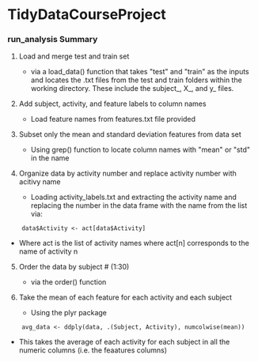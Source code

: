 # TidyDataCourseProject

### run_analysis Summary

1. Load and merge test and train set
    - via a load_data() function that takes "test" and "train" as the inputs and locates the .txt files from the test and train folders within the working directory. These include the subject_, X_, and y_ files. 
    
2. Add subject, activity, and feature labels to column names
    - Load feature names from features.txt file provided 
    
3. Subset only the mean and standard deviation features from data set
    - Using grep() function to locate column names with "mean" or "std" in the name

4. Organize data by activity number and replace activity number with acitivy name
    - Loading activity_labels.txt and extracting the activity name and replacing the number in the data frame with the name from the list via:
```{r} 
    data$Activity <- act[data$Activity]
```

- Where act is the list of activity names where act[n] corresponds to the name of activity n

5. Order the data by subject # (1:30)
    - via the order() function
    
6. Take the mean of each feature for each activity and each subject
    - Using the plyr package
```{r}
    avg_data <- ddply(data, .(Subject, Activity), numcolwise(mean))
```

- This takes the average of each activity for each subject in all the numeric columns (i.e. the feaatures columns)